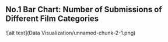 No.1 Bar Chart: Number of Submissions of Different Film Categories
------------------------------------------------------------------

![alt text](Data Visualization/unnamed-chunk-2-1.png)


